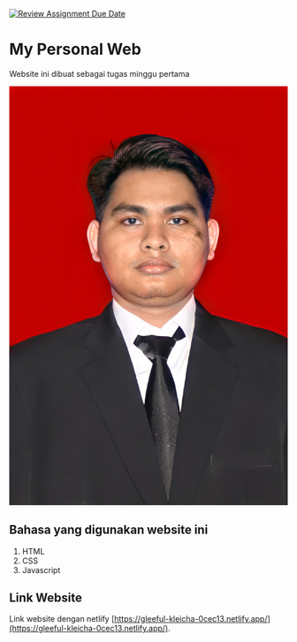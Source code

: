 [![Review Assignment Due Date](https://classroom.github.com/assets/deadline-readme-button-24ddc0f5d75046c5622901739e7c5dd533143b0c8e959d652212380cedb1ea36.svg)](https://classroom.github.com/a/l9v8sNrv)


# My Personal Web
Website ini dibuat sebagai tugas minggu pertama

![Foto Saya](https://github.com/RevoU-FSSE-2/week-1-tifffar/blob/main/Foto%20Profil.jpg)

## Bahasa yang digunakan website ini

1. HTML
2. CSS
3. Javascript

## Link Website

Link website dengan netlify [https://gleeful-kleicha-0cec13.netlify.app/](https://gleeful-kleicha-0cec13.netlify.app/).
